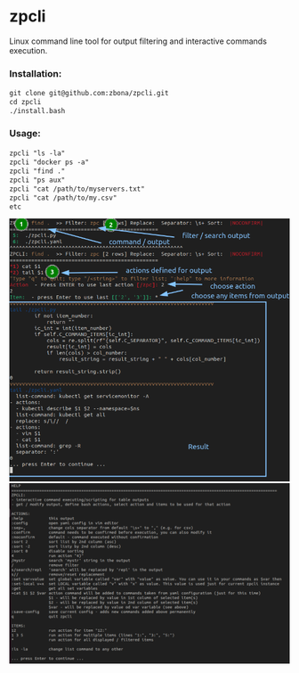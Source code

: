 # zpcli
Linux command line tool for output filtering and interactive commands execution.


### Installation:

```
git clone git@github.com:zbona/zpcli.git
cd zpcli
./install.bash
```
### Usage:
```
zpcli "ls -la"
zpcli "docker ps -a"
zpcli "find ."
zpcli "ps aux"
zpcli "cat /path/to/myservers.txt"
zpcli "cat /path/to/my.csv"
etc
```

![Zpcli example.](images/zpcli-example.png)
![Zpcli help.](images/zpcli-help.png)
